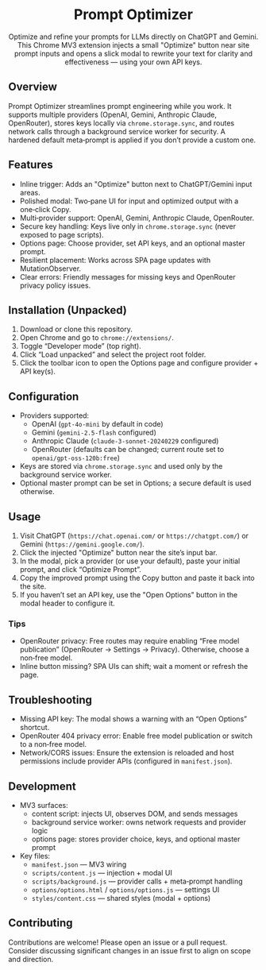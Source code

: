<div align="center">

# Prompt Optimizer

Optimize and refine your prompts for LLMs directly on ChatGPT and Gemini. This Chrome MV3 extension injects a small "Optimize" button near site prompt inputs and opens a slick modal to rewrite your text for clarity and effectiveness — using your own API keys.

</div>

## Overview
Prompt Optimizer streamlines prompt engineering while you work. It supports multiple providers (OpenAI, Gemini, Anthropic Claude, OpenRouter), stores keys locally via `chrome.storage.sync`, and routes network calls through a background service worker for security. A hardened default meta‑prompt is applied if you don’t provide a custom one.

## Features
- Inline trigger: Adds an "Optimize" button next to ChatGPT/Gemini input areas.
- Polished modal: Two‑pane UI for input and optimized output with a one‑click Copy.
- Multi‑provider support: OpenAI, Gemini, Anthropic Claude, OpenRouter.
- Secure key handling: Keys live only in `chrome.storage.sync` (never exposed to page scripts).
- Options page: Choose provider, set API keys, and an optional master prompt.
- Resilient placement: Works across SPA page updates with MutationObserver.
- Clear errors: Friendly messages for missing keys and OpenRouter privacy policy issues.

## Installation (Unpacked)
1. Download or clone this repository.
2. Open Chrome and go to `chrome://extensions/`.
3. Toggle “Developer mode” (top right).
4. Click “Load unpacked” and select the project root folder.
5. Click the toolbar icon to open the Options page and configure provider + API key(s).

## Configuration
- Providers supported:
	- OpenAI (`gpt-4o-mini` by default in code)
	- Gemini (`gemini-2.5-flash` configured)
	- Anthropic Claude (`claude-3-sonnet-20240229` configured)
	- OpenRouter (defaults can be changed; current route set to `openai/gpt-oss-120b:free`)
- Keys are stored via `chrome.storage.sync` and used only by the background service worker.
- Optional master prompt can be set in Options; a secure default is used otherwise.

## Usage
1. Visit ChatGPT (`https://chat.openai.com/` or `https://chatgpt.com/`) or Gemini (`https://gemini.google.com/`).
2. Click the injected "Optimize" button near the site’s input bar.
3. In the modal, pick a provider (or use your default), paste your initial prompt, and click “Optimize Prompt”.
4. Copy the improved prompt using the Copy button and paste it back into the site.
5. If you haven’t set an API key, use the "Open Options" button in the modal header to configure it.

### Tips
- OpenRouter privacy: Free routes may require enabling “Free model publication” (OpenRouter → Settings → Privacy). Otherwise, choose a non‑free model.
- Inline button missing? SPA UIs can shift; wait a moment or refresh the page.

## Troubleshooting
- Missing API key: The modal shows a warning with an “Open Options” shortcut.
- OpenRouter 404 privacy error: Enable free model publication or switch to a non‑free model.
- Network/CORS issues: Ensure the extension is reloaded and host permissions include provider APIs (configured in `manifest.json`).

## Development
- MV3 surfaces:
	- content script: injects UI, observes DOM, and sends messages
	- background service worker: owns network requests and provider logic
	- options page: stores provider choice, keys, and optional master prompt
- Key files:
	- `manifest.json` — MV3 wiring
	- `scripts/content.js` — injection + modal UI
	- `scripts/background.js` — provider calls + meta‑prompt handling
	- `options/options.html` / `options/options.js` — settings UI
	- `styles/content.css` — shared styles (modal + options)

## Contributing
Contributions are welcome! Please open an issue or a pull request. Consider discussing significant changes in an issue first to align on scope and direction.